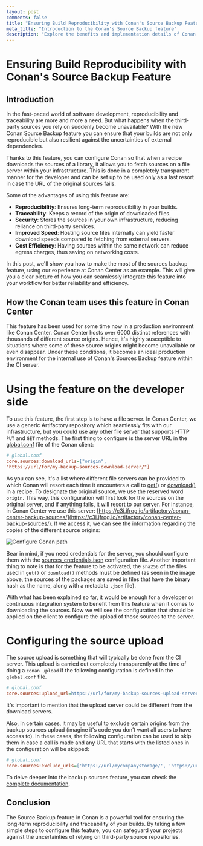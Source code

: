 ```yaml
---
layout: post
comments: false
title: "Ensuring Build Reproducibility with Conan's Source Backup Feature"
meta_title: "Introduction to the Conan's Source Backup feature"
description: "Explore the benefits and implementation details of Conan's Source Backup feature to improve the reproducibility and security of your builds"
---
```


# Ensuring Build Reproducibility with Conan's Source Backup Feature

## Introduction

In the fast-paced world of software development, reproducibility and traceability are more
and more a need. But what happens when the third-party sources you rely on suddenly become
unavailable? With the new Conan Source Backup feature you can ensure that your builds are not
only reproducible but also resilient against the uncertainties of external dependencies.

Thanks to this feature, you can configure Conan so that when a recipe downloads the
sources of a library, it allows you to fetch sources on a file server within your
infrastructure. This is done in a completely transparent manner for the developer and can
be set up to be used only as a last resort in case the URL of the original sources fails.

Some of the advantages of using this feature are:

- **Reproducibility**: Ensures long-term reproducibility in your builds. 
- **Traceability**: Keeps a record of the origin of downloaded files. 
- **Security**: Stores the sources in your own infrastructure, reducing reliance on
  third-party services.
- **Improved Speed**: Hosting source files internally can yield faster download speeds
  compared to fetching from external servers.
- **Cost Efficiency**: Having sources within the same network can reduce egress charges,
  thus saving on networking costs.

In this post, we'll show you how to make the most of the sources backup feature, using our
experience at Conan Center as an example. This will give you a clear picture of how you
can seamlessly integrate this feature into your workflow for better reliability and
efficiency.

## How the Conan team uses this feature in Conan Center

This feature has been used for some time now in a production environment like Conan
Center. Conan Center hosts over 6000 distinct references with thousands of different
source origins. Hence, it's highly susceptible to situations where some of these source
origins might become unavailable or even disappear. Under these conditions, it becomes an
ideal production environment for the internal use of Conan's Sources Backup feature within
the CI server.

# Using the feature on the developer side

To use this feature, the first step is to have a file server. In Conan Center, we use
a generic Artifactory repository which seamlessly fits with our infrastructure, but you
could use any other file server that supports HTTP `PUT` and `GET` methods. The first
thing to configure is the server URL in the
[global.conf](https://docs.conan.io/2.0/reference/config_files/global_conf.html) file of
the Conan client:

```ini
# global.conf
core.sources:download_urls=["origin",
"https://url/for/my-backup-sources-download-server/"] 
```

As you can see, it's a list where different file servers can be provided to which Conan
will resort each time it encounters a call to
[get()](https://docs.conan.io/2.0/reference/tools/files/downloads.html#conan-tools-files-get)
or
[download()](https://docs.conan.io/2.0/reference/tools/files/downloads.html#conan-tools-files-ftp-download)
in a recipe. To designate the original source, we use the reserved word `origin`. This
way, this configuration will first look for the sources on the original server, and if
anything fails, it will resort to our server. For instance, in Conan Center we use this
server:
[https://c3i.jfrog.io/artifactory/conan-center-backup-sources/](https://c3i.jfrog.io/artifactory/conan-center-backup-sources/).
If we access it, we can see the information regarding the copies of the different source
origins:

<p class="centered">
    <img  src="{{ site.baseurl }}/assets/post_images/2023-09-29/conan-center-server.png" style="display: block; margin-left: auto; margin-right: auto;" alt="Configure Conan path"/>
</p>

Bear in mind, if you need credentials for the server, you should configure them with the
[sources_credentials.json](https://docs.conan.io/2.0/reference/config_files/source_credentials.html#source-credentials-json)
configuration file. Another important thing to note is that for the feature to be
activated, the `sha256` of the files used in `get()` or `download()` methods must be
defined (as seen in the image above, the sources of the packages are saved in files that
have the binary hash as the name, along with a metadata `.json` file).

With what has been explained so far, it would be enough for a developer or continuous
integration system to benefit from this feature when it comes to downloading the sources.
Now we will see the configuration that should be applied on the client to configure the
upload of those sources to the server.

# Configuring the source upload

The source upload is something that will typically be done from the CI server. This upload
is carried out completely transparently at the time of doing a `conan upload` if the
following configuration is defined in the `global.conf` file.

```ini
# global.conf
core.sources:upload_url=https://url/for/my-backup-sources-upload-server 
```

It's important to mention that the upload server could be different from the download
servers.

Also, in certain cases, it may be useful to exclude certain origins from the backup
sources upload (imagine it's code you don’t want all users to have access to). In these
cases, the following configuration can be used to skip them in case a call is made and any
URL that starts with the listed ones in the configuration will be skipped:

```ini
# global.conf
core.sources:exclude_urls=['https://url/mycompanystorage/', 'https://url/mycompanystorage2/'] 
```

To delve deeper into the backup sources feature, you can check the [complete
documentation](https://docs.conan.io/2.0/devops/backup_sources/sources_backup.html#backup-sources-setup-remote).

## Conclusion

The Source Backup feature in Conan is a powerful tool for ensuring the long-term
reproducibility and traceability of your builds. By taking a few simple steps to configure
this feature, you can safeguard your projects against the uncertainties of relying on
third-party source repositories.
